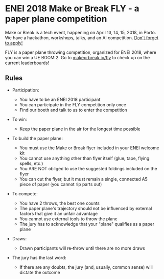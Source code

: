ENEI 2018 Make or Break FLY - a paper plane competition
===

Make or Break is a tech event, happening on April 13, 14, 15, 2018, in Porto. We have a hackathon, workshops, talks, and an AI competition. [Don't forget to apply!](https://makeorbreak.io/)

FLY is a paper plane throwing competition, organized for ENEI 2018, where you can win a UE BOOM 2. Go to [makeorbreak.io/fly](https://makeorbreak.io/fly) to check up on the current leaderboards!

Rules
---

* Participation:
  * You have to be an ENEI 2018 participant
  * You can participate in the FLY competition only once
  * Find our booth and talk to us to enter the competition

* To win:
	* Keep the paper plane in the air for the longest time possible

* To build the paper plane:
	* You must use the Make or Break flyer included in your ENEI welcome kit
	* You cannot use anything other than flyer itself (glue, tape, flying spells, etc.)
	* You ARE NOT obliged to use the suggested foldings included on the flyer
	* You can cut the flyer, but it must remain a single, connected A5 piece of paper (you cannot rip parts out)

* To compete:
	* You have 2 throws, the best one counts
	* The paper plane's trajectory should not be influenced by external factors that give it an unfair advantage
	* You cannot use external tools to throw the plane
  * The jury has to acknowledge that your "plane" qualifies as a paper plane

* Draws:
	* Drawn participants will re-throw until there are no more draws

* The jury has the last word:
	* If there are any doubts, the jury (and, usually, common sense) will dictate the outcome
